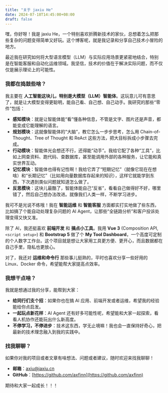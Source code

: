 ```yaml
---
title: "关于 jaxiu He"
date: 2024-07-18T14:45:00+08:00
draft: false
---
```


嘿，你好呀！我是 jaxiu He，一个特别喜欢折腾新技术的家伙，总想着怎么把那些复杂的问题变得简单又好玩。这个博客呢，就是我记录和分享自己技术小冒险的地方。

最近我在研究如何将大型语言模型（LLM）与实际应用场景更紧密地结合，特别是在智能客服和自动化运维领域。我坚信，技术的价值在于解决实际问题，而不仅仅是展示理论上的可能性。

### 我都在捣鼓些啥？

我主要在 **人工智能这块儿，特别是大模型（LLM）智能体**。这玩意儿可有意思了，就是让大模型变得更聪明，能自己看、自己想、自己动手。我研究的那些“零件”包括：

*   **感知模块**：就是让智能体能“看”懂各种信息，不管是文字、图片还是声音，都能变成它能理解的语言。
*   **规划模块**：这就像智能体的“大脑”，教它怎么一步步思考，怎么用 Chain-of-Thought、Tree of Thought 和 ReAct 这些方法，把大目标拆成小步骤去完成。
*   **行动模块**：智能体光会想还不行，还得能“动手”。我给它配了各种“工具”，比如上网查资料、跑代码、查数据库，甚至能调用外部的各种服务，让它能和真实世界互动。
*   **记忆模块**：智能体也得有记性啊！我给它弄了“短期记忆”（就像它现在在想啥）和“长期记忆”（比如用向量数据库存起来的知识），这样它就能学到东西，下次遇到类似问题就知道怎么做了。
*   **反思模块**：这块儿最酷了，智能体能自己“反省”，看看自己做得好不好，哪里错了，然后自己想办法改进。就像我们人类一样，不断学习进步。

我可不是光说不练哦！我在 **智能运维** 和 **智能客服** 方面都实打实地做了些东西，比如搞了个能自动处理复杂问题的 AI Agent，让那些“全链路分析”和客户投诉处理变得又快又准。

除了 AI，我还挺喜欢 **前端开发** 和 **搞点小工具**。我用 **Vue 3** (Composition API, `<script setup>`) 和 **Bootstrap 5** 做了个 **My Tool Dashboard**，一个高度可定制的个人数字工作台。这个项目就是想让大家用工具更方便、更开心，而且数据都在自己手里，隐私也更放心。

对了，我还对 **运维和命令行** 那些事儿挺熟的，平时也喜欢分享一些好用的 Linux、Docker 命令，希望能帮大家提高点效率。

### 我想干点啥？

我就是想通过我的分享，能帮到大家：

*   **给同行们支个招**：如果你也在搞 AI 应用、前端开发或者运维，希望我的经验能给你点启发。
*   **一起玩点新花样**：AI Agent 还有好多可能性呢，希望能和大家一起探索，看看人机协作还能玩出什么新高度。
*   **不停学习，不停进步**：技术这东西，学无止境嘛！我也会一直保持好奇心，把最新的技术理念融入到我的实践中。

### 找我聊聊？

如果你对我的项目或者文章有啥想法、问题或者建议，随时欢迎来找我聊聊！

*   **邮箱**：axiu@jaxiu.cn
*   **GitHub**：[https://github.com/axfinn](https://github.com/axfinn)

期待和大家一起成长！！！